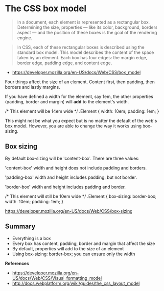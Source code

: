 # The CSS box model

> In a document, each element is represented as a rectangular box. Determining the size, properties — like its color, background, borders aspect — and the position of these boxes is the goal of the rendering engine.

> In CSS, each of these rectangular boxes is described using the standard box model. This model describes the content of the space taken by an element. Each box has four edges: the margin edge, border edge, padding edge, and content edge.

- https://developer.mozilla.org/en-US/docs/Web/CSS/box_model

Four things affect the size of an element. Content first, then padding, then borders and lastly margins.

If you have defined a width for the element, say 1em, the other properties (padding, border and margin) will **add** to the element's width.

/* This element will be 14em wide */
.Element {
	width: 10em;
	padding: 1em;
}

This might not be what you expect but is no matter the default of the web's box model. However, you are able to change the way it works using box-sizing.

## Box sizing

By default box-sizing will be 'content-box'. There are three values:

'content-box'
width and height does not include padding and borders.

'padding-box'
width and height includes padding, but not border.

'border-box'
width and height includes padding and border.


/* This element will still be 10em wide */
.Element {
	box-sizing: border-box;
	width: 10em;
	padding: 1em;
}

https://developer.mozilla.org/en-US/docs/Web/CSS/box-sizing

## Summary

- Everything is a box
- Every box has content, padding, border and margin that affect the size
- By default, properties will add to the size of an element
- Using box-sizing: border-box; you can ensure only the width

**References**

- https://developer.mozilla.org/en-US/docs/Web/CSS/Visual_formatting_model
- http://docs.webplatform.org/wiki/guides/the_css_layout_model
